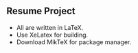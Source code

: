 ## Resume Project

- All are written in LaTeX.
- Use XeLatex for building.
- Download MikTeX for package manager.